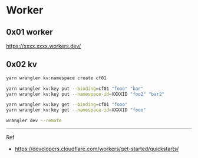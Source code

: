 # Worker

## 0x01 worker

<https://xxxx.xxxx.workers.dev/>

## 0x02 kv

```bash
yarn wrangler kv:namespace create cf01

yarn wrangler kv:key put --binding=cf01 "fooo" "bar"
yarn wrangler kv:key put --namespace-id=XXXXID "foo2" "bar2"

yarn wrangler kv:key get --binding=cf01 "fooo"
yarn wrangler kv:key get --namespace-id=XXXXID "fooo"
```

```bash
wrangler dev --remote
```

---

Ref

- <https://developers.cloudflare.com/workers/get-started/quickstarts/>
